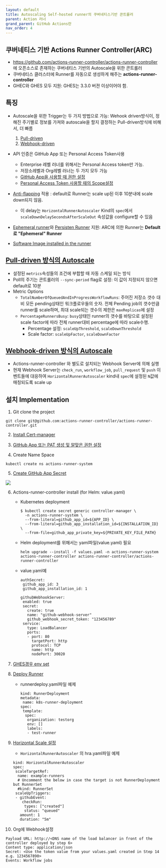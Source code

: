 ```yaml
---
layout: default
title: Autoscaling Self-hosted runner의 쿠버네티스기반 콘트롤러
parent: Action 러너
grand_parent: GitHub Actions란
nav_order: 4
---
```


## 쿠버네티스 기반 Actions Runner Controller(ARC)

 - https://github.com/actions-runner-controller/actions-runner-controller 에 오픈소스로 존재하는 쿠버네티스 기반의 Autoscale을 위한 콘트롤러
 - 쿠버네티스 클러스터에 Runner를 자동으로 생성하게 해주는 **actions-runner-controller**
 - GHEC와 GHES 모두 지원: GHES는 3.3.0 버젼 이상이어야 함.

## 특징
 - Autoscale을 위한 Trigger는 두 가지 방법으로 가능: Wehook driven방식이, 정해진 주기별로 정보를 가져와 autoscale을 할지 결정하는 Pull-driven방식에 비해서, 더 빠름 
   1. [Pull-driven](https://github.com/actions-runner-controller/actions-runner-controller#pull-driven-scaling)
   2. [Webhook-driven](https://github.com/actions-runner-controller/actions-runner-controller#webhook-driven-scaling)

 - API 인증은 GitHub App 또는 Personal Access Token사용 
   - Enterprise 레벨 러너를 위해서는 Personal Access token만 가능.
   - 저장소레벨과 Org레벨 러너는 두 가지 모두 가능
   - [GitHub App을 사용할 때 권한 설정](https://github.com/actions-runner-controller/actions-runner-controller#deploying-using-github-app-authentication)
   - [Personal Access Token 사용할 때의 Scope설정](https://github.com/actions-runner-controller/actions-runner-controller#deploying-using-pat-authentication)

 - [Anti-flapping](https://github.com/actions-runner-controller/actions-runner-controller#anti-flapping-configuration) 적용 : default로 Runner는 scale up된 이후 10분내에 scale down되지 않음. 
   - 이 delay는 `HorizontalRunnerAutoscaler` Kind의 `spec`에서 `scaleDownDelaySecondsAfterScaleOut` 속성값을 configure할 수 있음

 - [Ephemeral runner](https://github.com/actions-runner-controller/actions-runner-controller#webhook-driven-scaling)와 [Persisten Runner](https://github.com/actions-runner-controller/actions-runner-controller#persistent-runners) 지원: ARC에 의한 Runner는 **Default로 "Ephemeral" Runner**

 - [Software Image installed in the runner](https://github.com/actions-runner-controller/actions-runner-controller#stateful-runners)

## [Pull-driven 방식의 Autoscale](https://github.com/actions-runner-controller/actions-runner-controller#pull-driven-scaling)
 - 설정된 `metrics`속성들의 조건에 부합할 때 자동 스케일 되는 방식
 - Poll의 주기는 콘트롤러의 `--sync-period` flag로 설정: 이 값이 지정되지 않으면 default로 10분
 - Metric Options
   - `TotalNumberOfQueuedAndInProgressWorkflowRuns`: 주어진 저장소 갯수 대비 모든 pending상태인 워크플로우들의 숫자. 전체 Pending job의 갯수만큼 runner를 scale하며, 최대 scale되는 갯수의 제한은 `maxReplicas`에 설정
   - `PercentageRunnersBusy`: `busy`상태인 runner의 갯수를 바탕으로 설정된 scale factor에 따라 전체 runner대비 percentage에 따라 scale수행. 
     - Percentage 설정: `scaleUpThreshold`, `scaleDownThreshold`
     - Scale factor: `scaleUpFactor`, `scaleDownFactor`

## [Webhook-driven 방식의 Autoscale](https://github.com/actions-runner-controller/actions-runner-controller#webhook-driven-scaling)
  - Actions-runner-controller 와 별도로 설치되는 Webhook Server에 의해 실행
  - 현재 Webhook Server는 `check_run`, `workflow_job`, `pull_request` 및 `push` 이벤트들에 대응하여 `HorizontalRunnerAutoscaler` kind내 `spec`에 설정된 `N`값에 매칭되도록 scale up

## 설치 Implementation

1. Git clone the project 
  ```
  git clone git@github.com:actions-runner-controller/actions-runner-controller.git
  ```
2. [Install Cert-manager](https://github.com/actions-runner-controller/actions-runner-controller#installation)

3. [GitHub App 또는 PAT 생성 및 알맞은 권한 설정](https://github.com/actions-runner-controller/actions-runner-controller#setting-up-authentication-with-github-api)

4. Create Name Space

  ```
  kubectl create ns actions-runner-system
  ```
5. [Create GitHub App Secret](https://github.com/actions-runner-controller/actions-runner-controller#deploying-using-github-app-authentication)

  <img src="https://user-images.githubusercontent.com/230145/78968805-71777900-7b40-11ea-97e6-55c48dfc44ac.png">

6. Actions-runner-controller install (for Helm: value.yaml)
   - Kubernetes deployment
     ```
     $ kubectl create secret generic controller-manager \
       -n actions-runner-system \
       --from-literal=github_app_id=${APP_ID} \
       --from-literal=github_app_installation_id=${INSTALLATION_ID} \
       --from-file=github_app_private_key=${PRIVATE_KEY_FILE_PATH}
     ```  
   
   - Helm deployment를 위해서는 yaml파일(value.yaml) 필요 
    
     ```
     helm upgrade --install -f values.yaml -n actions-runner-system actions-runner-controller actions-runner-controller/actions-runner-controller
     ```
  
   - value.yaml예
   
     ```
     authSecret:
      github_app_id: 3
      github_app_installation_id: 1

     githubWebhookServer:
      enabled: true
      secret:
        create: true
        name: "github-webhook-server"
        github_webhook_secret_token: "123456789"
      service:
        type: LoadBalancer
        ports:
        - port: 80
          targetPort: http
          protocol: TCP
          name: http
          nodePort: 30020
     ```

7. [GHES경우 env set](https://github.com/actions-runner-controller/actions-runner-controller#github-enterprise-support)


8. [Deploy Runner](https://github.com/actions-runner-controller/actions-runner-controller#usage) 
  
   - runnerdeploy.yaml파일 예제

     ```
     kind: RunnerDeployment
     metadata:
      name: k8s-runner-deployment
     spec:
      template:
       spec:
        organization: testorg
        env: []
        labels:
        - test-runner
     ```

9. [Horizontal Scale 설정](https://github.com/actions-runner-controller/actions-runner-controller#webhook-driven-scaling)

    - `HorizontalRunnerAutoscaler` 의 hra.yaml파일 예제

     ```
     kind: HorizontalRunnerAutoscaler
     spec:
      scaleTargetRef:
       name: example-runners
       # Uncomment the below in case the target is not RunnerDeployment but RunnerSet
       #kind: RunnerSet
      scaleUpTriggers:
      - githubEvent:
         checkRun:
          types: ["created"]
          status: "queued"
        amount: 1
        duration: "5m"
     ```


10. Org에 Webhook설정
   ```
   Payload URL: http://<DNS name of the load balancer in front of the controller deployed by step 6>
   Content type: application/json
   Secret: <Use the token value from your values.yaml created in Step 14 e.g. 1234567890>
   Events: Workflow jobs
   ```